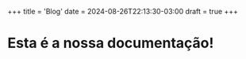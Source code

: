 +++
title = 'Blog'
date = 2024-08-26T22:13:30-03:00
draft = true
+++

# Esta é a nossa documentação!